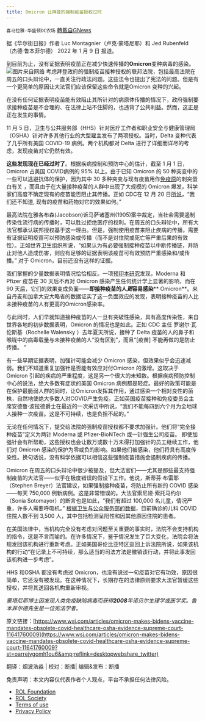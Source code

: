 ```yaml
---
title: Omicron 让拜登的强制疫苗授权过时
---
```

`喜马拉雅-华盛顿DC农场` [轉載自GNews](https://gnews.org/zh-hans/1844259/)

据《华尔街日报》作者 Luc Montagnier（卢克·蒙塔尼耶）和 Jed Rubenfeld（杰德·鲁本菲尔德） 2022 年 1 月 9 日 报道。

到目前为止，没有证据表明疫苗正在减少快速传播的**Omicron**变种病毒的感染。
![](https://assets.gnews.org/wp-content/uploads/2022/01/image002-3.png)图片来自网络
考虑拜登政府的强制疫苗接种授权的联邦法院，包括最高法院在周五的口头辩论中，一直关注行政法问题。这些法令也提出了宪法的问题。但是有一个更简单的原因让大法官们应该保留这些命令就是Omicron 变种的兴起。

在没有任何证据表明疫苗能有效阻止其所针对的病原体传播的情况下，政府强制要求接种疫苗是不合理的、在法律上站不住脚的，也违背了公共利益。然而，这正是正在发生的事情。

11 月 5 日，卫生与公共服务部（HHS）针对医疗工作者和职业安全与健康管理局（OSHA）针对许多其他行业的大型雇主发布了两项授权。当时，Delta 变种代表了几乎所有美国 COVID-19 病例。两个机构都对 Delta 进行了详细而详尽的考虑，发现疫苗对它仍然有效。

**这些发现现在已经过时了**。根据疾病控制和预防中心的估计，截至 1 月 1 日，Omicron 占美国 COVID病例的 95% 以上。由于已知 Omicron 的 50 种突变中的一些可以逃避抗体的保护，因为其中 30 多种突变与现有疫苗用作[免疫原](https://www.wsj.com/market-data/quotes/IMGN)的刺突蛋白有关 ，而且由于在大量接种疫苗的人群中出现了大规模的 Omicron 爆发，科学家们高度不确定现有的疫苗能否阻止其传播。正如 CDC在 12 月 20 日[所说](https://www.cdc.gov/coronavirus/2019-ncov/variants/omicron-variant.html)，“我们还不知道, 现有的疫苗和药物对它的效果如何。”

最高法院在雅各布森(Jacobson)诉马萨诸塞州(1905)案中裁定，当社会需要遏制传染性流行病的传播时，可以胜过拒绝医疗的权利。在周五的口头辩论中，所有大法官都承认联邦授权基于这一理由。但是，强制使用疫苗来阻止疾病的传播，需要有证据证明疫苗可以预防感染或传播（而不是对住院或死亡等严重后果的有效性）。正如世界卫生组织所说，“如果认为有必要强制接种疫苗以中断传播链，并防止对他人造成伤害，则应有足够的证据表明该疫苗可有效预防严重感染和/或传播。” 对于 Omicron，目前还没有这样的证据。

我们掌握的少量数据表明情况恰恰相反。一项[预印本研究](https://www.medrxiv.org/content/10.1101/2021.12.20.21267966v3.full)发现，Moderna 和Pfizer 疫苗在 30 天后不再对 Omicron 感染产生任何统计学上显著的影响，而在 90 天后，它们的效果变成负面——**即接种疫苗的人*更*容易感染**** Omicron**。来自丹麦和加拿大安大略省的数据证实了这一负面效应的发现，表明接种疫苗的人比未接种疫苗的人有更高的Omicron感染率。

与此同时，人们早就知道接种疫苗的人一旦有突破性感染，具有高度传染性，来自世界各地的初步数据表明，Omicron 的情况也是如此。正如 CDC 主任 罗谢尔·瓦伦斯基（Rochelle Walensky ）去年夏天所说，接种了 Delta 疫苗的人的鼻子和喉咙中的病毒载量与未接种疫苗的人“没有区别”，而且“[疫苗] 不能再做的是防止传播。 ”

有一些早期证据表明，加强针可能会减少 Omicron 感染，但效果似乎会迅速减弱。我们不知道重复加强针是否能有效应对付Omicron 的激增。这取决于 Omicron 引起的疾病的严重程度，这是另一个很大的未知数。根据疾病预防控制中心的说法，绝大多数有症状的美国 Omicron 病例都是轻症。最好的政策可能是在保护最脆弱人群的同时，让Omicron发挥其作用，通过感染一个相对良性的菌株，自然地使绝大多数人对COVID产生免疫。正如英国疫苗接种和免疫委员会主席安德鲁·波拉德爵士在最近的一次采访中所说，“我们不能每四到六个月为全地球人接种一次疫苗。这是不可持续，也是负担不起的。”

无论在任何情况下，提交给法院的强制疫苗授权都不要求加强针。他们将“完全接种疫苗”定义为两针 Moderna 或 Pfizer-BioNTech 或一针强生公司疫苗。 即使加强针会有所帮助，这些授权也会让数万或数十万未得打加强针的员工继续工作，他们对 Omicron 感染的保护为零或负的影响。如果他们被感染，他们将具有高度传染性。换句话说，没有科学依据可以相信这些强制疫苗措施会遏制疾病的传播。

Omicron 在周五的口头辩论中很少被提及，但大法官们——尤其是那些最支持强制疫苗的大法官——似乎在极度错误的假设下工作。他说，斯蒂芬·布雷耶（Stephen Breyer）法官建议，如果强制接种疫苗，将防止所有新的 COVID 感染——每天 750,000 例新病例。这是非常错误的。大法官索尼娅·索托马约尔（Sonia Sotomayor）的断言也是如此，“我们有超过 100,000 名儿童，情况严重，许多人需要呼吸机。” [根据卫生与公众服务部的数据](https://healthdata.gov/dataset/COVID-19-Reported-Patient-Impact-and-Hospital-Capa/6xf2-c3ie)，目前确诊的儿科 COVID 住院人数不到 3,500 人，其中包括检测呈阳性和因其他原因住院的患者。

在美国法律中，当机构完全没有考虑对问题至关重要的事实时，法院不会支持机构的指令，这是不言而喻的。在许多情况下，鉴于情况发生了巨大变化，法院会将法规发回该机构进行重新考虑。正如美国哥伦比亚特区巡回上诉法院所说，如果该机构的行动“在记录上不可持续，那么适当的司法方法是撤销该行动，并将此事发回该机构进一步考虑”。

HHS 和OSHA 都没有考虑过 Omicron，也没有说过一句疫苗对它有功效，原因很简单，它还没有被发现。在这种情况下，长期存在的法律原则要求大法官暂缓这些授权，并将其送回各机构重新审视。

*蒙塔尼耶博士因发现人类免疫缺陷病毒而获得**2008**年诺贝尔生理学或医学奖。鲁本菲尔德先生是一位宪法学者。*

原文链接：[https://www.wsj.com/articles/omicron-makes-bidens-vaccine-mandates-obsolete-covid-healthcare-osha-evidence-supreme-court-11641760009](https://www.wsj.com/articles/omicron-makes-bidens-vaccine-mandates-obsolete-covid-healthcare-osha-evidence-supreme-court-11641760009?st=oarrejygomh1ou6&amp;reflink=desktopwebshare_twitter)

翻译：烟波浩淼 | 校对：断播| 编辑&发布：断播

 

免责声明：本文内容仅代表作者个人观点，平台不承担任何法律风险。

- [ROL Foundation](https://rolfoundation.org/)
- [ROL Society](https://rolsociety.org/)
- [Terms of use](https://gnews.org/terms-of-use-3/)
- [Privacy Policy](https://gnews.org/privacy-policy/)
